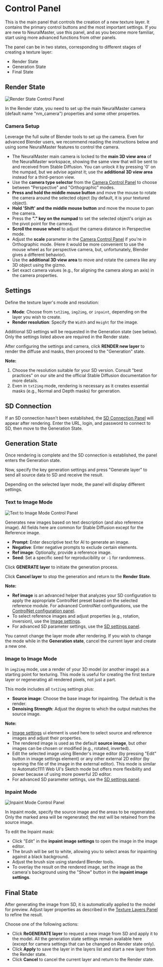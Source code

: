 # Control Panel

This is the main panel that controls the creation of a new texture layer.
It contains the primary control buttons and the most important settings.
If you are new to NeuralMaster, use this panel, and as you become more familiar, start using more advanced functions from other panels.

The panel can be in two states, corresponding to different stages of creating a texture layer:
- Render State
- Generation State
- Final State

## Render State

![Render State Control Panel](../img/main_control_panel_render.png)

In the Render state, you need to set up the main NeuralMaster camera (default name "nm_camera") properties and some other properties.

### Camera Setup

Leverage the full suite of Blender tools to set up the camera. Even for advanced Blender users, we recommend reading the instructions below and using some NeuralMaster features to control the camera.

- The NeuralMaster main camera is locked to the **main 3D view area** of the NeuralMaster workspace, showing the same view that will be sent to and received from Stable Diffusion. You can unlock it by pressing '0' on the numpad, but we advise against it; use the **additional 3D view area** instead for a third-person view.
- Use the **camera type selector** from the [Camera Control Panel](camera_panel.md) to choose between "Perspective" and "Orthographic" modes.
- **Press and hold the middle mouse button** and move the mouse to rotate the camera around the selected object (by default, it is your textured object).
- **Hold 'Shift' and the middle mouse button** and move the mouse to pan the camera.
- Press the **"." key on the numpad** to set the selected object's origin as the pivot point for the camera.
- **Scroll the mouse wheel** to adjust the camera distance in Perspective mode.
- Adjust the **scale** parameter in the [Camera Control Panel](camera_panel.md) if you're in Orthographic mode.
(Here it would be more convenient to use the mouse wheel as for perspective camera, but, unfortunately, Blender gives a different behavior).
- Use the **additional 3D view area** to move and rotate the camera like any 3D object using the gizmo.
- Set exact camera values (e.g., for aligning the camera along an axis) in the camera properties.

## Settings

Define the texture layer's mode and resolution:
- **Mode**: Choose from `txt2img`, `img2img`, or `inpaint`, depending on the layer you wish to create.
- **Render resolution**: Specify the `Width` and `Height` for the image.

Additional SD settings will be requested in the Generation state (see below). Only the settings listed above are required in the Render state.

After configuring the settings and camera, click **RENDER new layer** to render the diffuse and masks, then proceed to the "Generation" state.

**Note:**
1. Choose the resolution suitable for your SD version. Consult "best practices" on our site and the official Stable Diffusion documentation for more details.
2. Even in `txt2img` mode, rendering is necessary as it creates essential masks (e.g., Normal and Depth masks) for generation.

## SD Connection

If an SD connection hasn't been established, the [SD Connection Panel](sd_connection_panel.md) will appear after rendering. Enter the URL, login, and password to connect to SD, then move to the Generation State.

## Generation State

Once rendering is complete and the SD connection is established, the panel enters the Generation state.

Now, specify the key generation settings and press "Generate layer" to send all source data to SD and receive the result.

Depending on the selected layer mode, the panel will display different settings.

### Text to Image Mode

![Text to Image Mode Control Panel](../img/main_control_panel_txt2img_generate.png)

Generates new images based on text description (and also reference image).
All fields here are common for Stable Diffusion except for the Reference image.

- **Prompt**: Enter descriptive text for AI to generate an image.
- **Negative**: Enter negative prompts to exclude certain elements.
- **Ref image**: Optionally, provide a reference image.
- **Seed**: Set a specific seed for reproducibility or `-1` for randomness.

Click **GENERATE layer** to initiate the generation process.

Click **Cancel layer** to stop the generation and return to the **Render State**.

**Note:**
- **Ref image** is an advanced helper that analyzes your SD configuration to apply the appropriate ControlNet preset based on the selected reference module. For advanced ControlNet configurations, use the [ControlNet configuration panel](sd_controlnet_panel.md).
- To select reference images and adjust properties (e.g., rotation, inversion), use the [Image settings](image_selector.md).
- For advanced SD parameter settings, use the [SD settings panel](sd_settings_panel.md).

You cannot change the layer mode after rendering. If you wish to change the mode while in the **Generation state**, cancel the current layer and create a new one.

### Image to Image Mode

In `img2img` mode, use a render of your 3D model (or another image) as a starting point for texturing. This mode is useful for creating the first texture layer or regenerating all rendered pixels, not just a part.

This mode includes all `txt2img` settings plus:
- **Source image**: Choose the base image for inpainting. The default is the render.
- **Denoising Strength**: Adjust the degree to which the output matches the source image.

**Note:**
- [Image settings](image_selector.md) ui element is used here to select source and reference images and adjust their properties.
- The rendered image is used as the default **source image**, but other images can be chosen or modified (e.g., rotated, inverted).
- Edit the selected image using Blender's image editor (by pressing "Edit" button in image settings element) or any other external 2D editor (by opening the file of the image in the external editor). This mode is similar to Automatic1111 Web UI's Sketch mode but offers more flexibility and power because uf using more powerful 2D editor.
- For advanced SD parameter settings, use the [SD settings panel](sd_settings_panel.md).

### Inpaint Mode

![Inpaint Mode Control Panel](../img/main_control_panel_inpaint_generate.png)

In Inpaint mode, specify the source image and the areas to be regenerated.
Only the marked area will be regenerated; the rest will be retained from the source image.

To edit the Inpaint mask:
- Click "Edit" in the **inpaint image settings** to open the image in the image editor.
- The brush will be set to white, allowing you to select areas for inpainting against a black background.
- Adjust the brush size using standard Blender tools.
- To overlay the result on the rendered image, set the image as the camera's background using the "Show" button in the **inpaint image settings**.

## Final State

After generating the image from SD, it is automatically applied to the model for preview. Adjust layer properties as described in the [Texture Layers Panel](layers_panel.md) to refine the result.

Choose one of the following actions:  

- Click **ReGENERATE layer** to request a new image from SD and apply it to the model.
All the generation state settings remain available here (except for camera settings that can be changed on Render state only).  
- Click **Apply** to save the layer in the layers list and start a new layer from the Render state.  
- Click **Cancel** to cancel the current layer and return to the Render state.  
